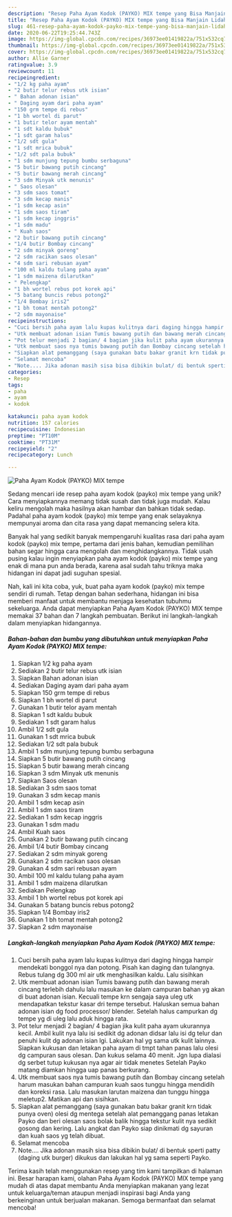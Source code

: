 ```yaml
---
description: "Resep Paha Ayam Kodok (PAYKO) MIX tempe yang Bisa Manjain Lidah"
title: "Resep Paha Ayam Kodok (PAYKO) MIX tempe yang Bisa Manjain Lidah"
slug: 461-resep-paha-ayam-kodok-payko-mix-tempe-yang-bisa-manjain-lidah
date: 2020-06-22T19:25:44.743Z
image: https://img-global.cpcdn.com/recipes/36973ee01419822a/751x532cq70/paha-ayam-kodok-payko-mix-tempe-foto-resep-utama.jpg
thumbnail: https://img-global.cpcdn.com/recipes/36973ee01419822a/751x532cq70/paha-ayam-kodok-payko-mix-tempe-foto-resep-utama.jpg
cover: https://img-global.cpcdn.com/recipes/36973ee01419822a/751x532cq70/paha-ayam-kodok-payko-mix-tempe-foto-resep-utama.jpg
author: Allie Garner
ratingvalue: 3.9
reviewcount: 11
recipeingredient:
- "1/2 kg paha ayam"
- "2 butir telur rebus utk isian"
- " Bahan adonan isian"
- " Daging ayam dari paha ayam"
- "150 grm tempe di rebus"
- "1 bh wortel di parut"
- "1 butir telor ayam mentah"
- "1 sdt kaldu bubuk"
- "1 sdt garam halus"
- "1/2 sdt gula"
- "1 sdt mrica bubuk"
- "1/2 sdt pala bubuk"
- "1 sdm munjung tepung bumbu serbaguna"
- "5 butir bawang putih cincang"
- "5 butir bawang merah cincang"
- "3 sdm Minyak utk menunis"
- " Saos olesan"
- "3 sdm saos tomat"
- "3 sdm kecap manis"
- "1 sdm kecap asin"
- "1 sdm saos tiram"
- "1 sdm kecap inggris"
- "1 sdm madu"
- " Kuah saos"
- "2 butir bawang putih cincang"
- "1/4 butir Bombay cincang"
- "2 sdm minyak goreng"
- "2 sdm racikan saos olesan"
- "4 sdm sari rebusan ayam"
- "100 ml kaldu tulang paha ayam"
- "1 sdm maizena dilarutkan"
- " Pelengkap"
- "1 bh wortel rebus pot korek api"
- "5 batang buncis rebus potong2"
- "1/4 Bombay iris2"
- "1 bh tomat mentah potong2"
- "2 sdm mayonaise"
recipeinstructions:
- "Cuci bersih paha ayam lalu kupas kulitnya dari daging hingga hampir mendekati bonggol nya dan potong. Pisah kan daging dan tulangnya. Rebus tulang dg 300 ml air utk menghasilkan kaldu. Lalu sisihkan"
- "Utk membuat adonan isian Tumis bawang putih dan bawang merah cincang terlebih dahulu lalu masukan ke dalam campuran bahan yg akan di buat adonan isian. Kecuali tempe krn sengaja saya uleg utk mendapatkan tekstur kasar dri tempe tersebut. Haluskan semua bahan adonan isian dg food processor/ blender. Setelah halus campurkan dg tempe yg di uleg lalu aduk hingga rata."
- "Pot telur menjadi 2 bagian/ 4 bagian jika kulit paha ayam ukurannya kecil. Ambil kulit nya lalu isi sedikit dg adonan didsar lalu isi dg telur dan penuhi kulit dg adonan isian lgi. Lakukan hal yg sama utk kulit lainnya. Siapkan kukusan dan letakan paha ayam di tmpt tahan panas lalu olesi dg campuran saus olesan. Dan kukus selama 40 menit. Jgn lupa dialasi dg serbet tutup kukusan nya agar air tidak menetes Setelah Payko matang diamkan hingga uap panas berkurang."
- "Utk membuat saos nya tumis bawang putih dan Bombay cincang setelah harum masukan bahan campuran kuah saos tunggu hingga mendidih dan koreksi rasa. Lalu masukan larutan maizena dan tunggu hingga meletup2. Matikan api dan sisihkan."
- "Siapkan alat pemanggang (saya gunakan batu bakar granit krn tidak punya oven) olesi dg mentega setelah alat pemanggang panas letakan Payko dan beri olesan saos bolak balik hingga tekstur kulit nya sedikit gosong dan kering. Lalu angkat dan Payko siap dinikmati dg sayuran dan kuah saos yg telah dibuat."
- "Selamat mencoba"
- "Note.... Jika adonan masih sisa bisa dibikin bulat/ di bentuk sperti patty (daging utk burger) dikukus dan lakukan hal yg sama seperti Payko."
categories:
- Resep
tags:
- paha
- ayam
- kodok

katakunci: paha ayam kodok 
nutrition: 157 calories
recipecuisine: Indonesian
preptime: "PT10M"
cooktime: "PT31M"
recipeyield: "2"
recipecategory: Lunch

---
```



![Paha Ayam Kodok (PAYKO) MIX tempe](https://img-global.cpcdn.com/recipes/36973ee01419822a/751x532cq70/paha-ayam-kodok-payko-mix-tempe-foto-resep-utama.jpg)

Sedang mencari ide resep paha ayam kodok (payko) mix tempe yang unik? Cara menyiapkannya memang tidak susah dan tidak juga mudah. Kalau keliru mengolah maka hasilnya akan hambar dan bahkan tidak sedap. Padahal paha ayam kodok (payko) mix tempe yang enak selayaknya mempunyai aroma dan cita rasa yang dapat memancing selera kita.



Banyak hal yang sedikit banyak mempengaruhi kualitas rasa dari paha ayam kodok (payko) mix tempe, pertama dari jenis bahan, kemudian pemilihan bahan segar hingga cara mengolah dan menghidangkannya. Tidak usah pusing kalau ingin menyiapkan paha ayam kodok (payko) mix tempe yang enak di mana pun anda berada, karena asal sudah tahu triknya maka hidangan ini dapat jadi suguhan spesial.


Nah, kali ini kita coba, yuk, buat paha ayam kodok (payko) mix tempe sendiri di rumah. Tetap dengan bahan sederhana, hidangan ini bisa memberi manfaat untuk membantu menjaga kesehatan tubuhmu sekeluarga. Anda dapat menyiapkan Paha Ayam Kodok (PAYKO) MIX tempe memakai 37 bahan dan 7 langkah pembuatan. Berikut ini langkah-langkah dalam menyiapkan hidangannya.

<!--inarticleads1-->

##### Bahan-bahan dan bumbu yang dibutuhkan untuk menyiapkan Paha Ayam Kodok (PAYKO) MIX tempe:

1. Siapkan 1/2 kg paha ayam
1. Sediakan 2 butir telur rebus utk isian
1. Siapkan  Bahan adonan isian
1. Sediakan  Daging ayam dari paha ayam
1. Siapkan 150 grm tempe di rebus
1. Siapkan 1 bh wortel di parut
1. Gunakan 1 butir telor ayam mentah
1. Siapkan 1 sdt kaldu bubuk
1. Sediakan 1 sdt garam halus
1. Ambil 1/2 sdt gula
1. Gunakan 1 sdt mrica bubuk
1. Sediakan 1/2 sdt pala bubuk
1. Ambil 1 sdm munjung tepung bumbu serbaguna
1. Siapkan 5 butir bawang putih cincang
1. Siapkan 5 butir bawang merah cincang
1. Siapkan 3 sdm Minyak utk menunis
1. Siapkan  Saos olesan
1. Sediakan 3 sdm saos tomat
1. Gunakan 3 sdm kecap manis
1. Ambil 1 sdm kecap asin
1. Ambil 1 sdm saos tiram
1. Sediakan 1 sdm kecap inggris
1. Gunakan 1 sdm madu
1. Ambil  Kuah saos
1. Gunakan 2 butir bawang putih cincang
1. Ambil 1/4 butir Bombay cincang
1. Sediakan 2 sdm minyak goreng
1. Gunakan 2 sdm racikan saos olesan
1. Gunakan 4 sdm sari rebusan ayam
1. Ambil 100 ml kaldu tulang paha ayam
1. Ambil 1 sdm maizena dilarutkan
1. Sediakan  Pelengkap
1. Ambil 1 bh wortel rebus pot korek api
1. Gunakan 5 batang buncis rebus potong2
1. Siapkan 1/4 Bombay iris2
1. Gunakan 1 bh tomat mentah potong2
1. Siapkan 2 sdm mayonaise




<!--inarticleads2-->

##### Langkah-langkah menyiapkan Paha Ayam Kodok (PAYKO) MIX tempe:

1. Cuci bersih paha ayam lalu kupas kulitnya dari daging hingga hampir mendekati bonggol nya dan potong. Pisah kan daging dan tulangnya. Rebus tulang dg 300 ml air utk menghasilkan kaldu. Lalu sisihkan
1. Utk membuat adonan isian Tumis bawang putih dan bawang merah cincang terlebih dahulu lalu masukan ke dalam campuran bahan yg akan di buat adonan isian. Kecuali tempe krn sengaja saya uleg utk mendapatkan tekstur kasar dri tempe tersebut. Haluskan semua bahan adonan isian dg food processor/ blender. Setelah halus campurkan dg tempe yg di uleg lalu aduk hingga rata.
1. Pot telur menjadi 2 bagian/ 4 bagian jika kulit paha ayam ukurannya kecil. Ambil kulit nya lalu isi sedikit dg adonan didsar lalu isi dg telur dan penuhi kulit dg adonan isian lgi. Lakukan hal yg sama utk kulit lainnya. Siapkan kukusan dan letakan paha ayam di tmpt tahan panas lalu olesi dg campuran saus olesan. Dan kukus selama 40 menit. Jgn lupa dialasi dg serbet tutup kukusan nya agar air tidak menetes Setelah Payko matang diamkan hingga uap panas berkurang.
1. Utk membuat saos nya tumis bawang putih dan Bombay cincang setelah harum masukan bahan campuran kuah saos tunggu hingga mendidih dan koreksi rasa. Lalu masukan larutan maizena dan tunggu hingga meletup2. Matikan api dan sisihkan.
1. Siapkan alat pemanggang (saya gunakan batu bakar granit krn tidak punya oven) olesi dg mentega setelah alat pemanggang panas letakan Payko dan beri olesan saos bolak balik hingga tekstur kulit nya sedikit gosong dan kering. Lalu angkat dan Payko siap dinikmati dg sayuran dan kuah saos yg telah dibuat.
1. Selamat mencoba
1. Note.... Jika adonan masih sisa bisa dibikin bulat/ di bentuk sperti patty (daging utk burger) dikukus dan lakukan hal yg sama seperti Payko.




Terima kasih telah menggunakan resep yang tim kami tampilkan di halaman ini. Besar harapan kami, olahan Paha Ayam Kodok (PAYKO) MIX tempe yang mudah di atas dapat membantu Anda menyiapkan makanan yang lezat untuk keluarga/teman ataupun menjadi inspirasi bagi Anda yang berkeinginan untuk berjualan makanan. Semoga bermanfaat dan selamat mencoba!
